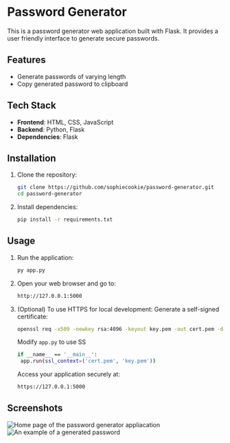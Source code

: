 # Password Generator

This is a password generator web application built with Flask. It provides a user friendly interface to generate secure passwords.

## Features

- Generate passwords of varying length
- Copy generated password to clipboard

## Tech Stack

- **Frontend**: HTML, CSS, JavaScript
- **Backend**: Python, Flask
- **Dependencies**: Flask

## Installation

1. Clone the repository:
   ```bash
   git clone https://github.com/sophiecookie/password-generator.git
   cd password-generator
2. Install dependencies:
   ```bash
   pip install -r requirements.txt

## Usage

1. Run the application:
   ```bash
   py app.py
2. Open your web browser and go to:
   ```bash
   http://127.0.0.1:5000
3. (Optional) To use HTTPS for local development:
   Generate a self-signed certificate:
   ```bash
   openssl req -x509 -newkey rsa:4096 -keyout key.pem -out cert.pem -days 365 -nodes
   ```
   Modify `app.py` to use SS
   ```bash
   if __name__ == '__main__':
    app.run(ssl_context=('cert.pem', 'key.pem'))
   ```
   Access your application securely at:
   ```bash
   https://127.0.0.1:5000

## Screenshots
![Home page of the password generator appliacation](https://imgur.com/a/QFhBm3J)
![An example of a generated password](https://imgur.com/a/Os7eOcJ)
